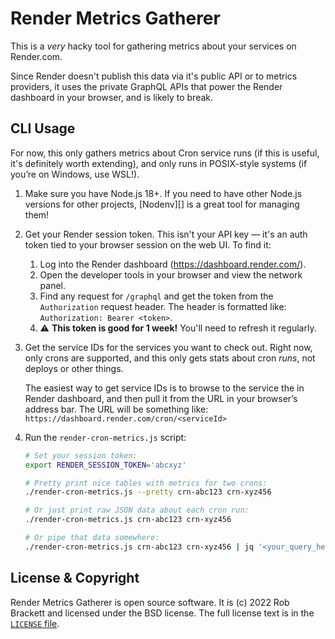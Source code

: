 # Render Metrics Gatherer

This is a *very* hacky tool for gathering metrics about your services on Render.com.

Since Render doesn't publish this data via it's public API or to metrics providers, it uses the private GraphQL APIs that power the Render dashboard in your browser, and is likely to break.


## CLI Usage

For now, this only gathers metrics about Cron service runs (if this is useful, it's definitely worth extending), and only runs in POSIX-style systems (if you’re on Windows, use WSL!).

1. Make sure you have Node.js 18+. If you need to have other Node.js versions for other projects, [Nodenv][] is a great tool for managing them!

2. Get your Render session token. This isn't your API key — it's an auth token tied to your browser session on the web UI. To find it:

    1. Log into the Render dashboard (https://dashboard.render.com/).
    2. Open the developer tools in your browser and view the network panel.
    3. Find any request for `/graphql` and get the token from the `Authorization` request header. The header is formatted like:
       `Authorization: Bearer <token>`.
    4. ⚠️ **This token is good for 1 week!** You'll need to refresh it regularly.

3. Get the service IDs for the services you want to check out. Right now, only crons are supported, and this only gets stats about cron *runs*, not deploys or other things.

    The easiest way to get service IDs is to browse to the service the in Render dashboard, and then pull it from the URL in your browser’s address bar. The URL will be something like: `https://dashboard.render.com/cron/<serviceId>`

2. Run the `render-cron-metrics.js` script:

    ```sh
    # Set your session token:
    export RENDER_SESSION_TOKEN='abcxyz'

    # Pretty print nice tables with metrics for two crons:
    ./render-cron-metrics.js --pretty crn-abc123 crn-xyz456

    # Or just print raw JSON data about each cron run:
    ./render-cron-metrics.js crn-abc123 crn-xyz456

    # Or pipe that data somewhere:
    ./render-cron-metrics.js crn-abc123 crn-xyz456 | jq '<your_query_here>' > metrics.json
    ```


## License & Copyright

Render Metrics Gatherer is open source software. It is (c) 2022 Rob Brackett and licensed under the BSD license. The full license text is in the [`LICENSE` file](./LICENSE).
